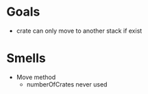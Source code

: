 # Goals

- crate can only move to another stack if exist


# Smells

- Move method
  - numberOfCrates never used